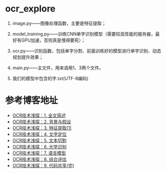 # ocr_explore
1. image.py——图像处理函数，主要是特征提取；

2. model_training.py——训练CNN单字识别模型（需要较高性能的服务器，最好有GPU加速，否则真是慢得要死）；

3. ocr.py——识别函数，包括单字分割、前面训练好的模型进行单字识别、动态规划提升效果；

4. main.py——主文件，用来调用1、3两个文件。

5. 我们的模型中包含的字.txt(UTF-8编码)


# 参考博客地址
* [OCR技术浅探：1. 全文简述](http://spaces.ac.cn/archives/3774/)
* [OCR技术浅探：2. 背景与假设](http://spaces.ac.cn/archives/3781/)
* [OCR技术浅探：3. 特征提取(1)](http://spaces.ac.cn/archives/3785/)
* [OCR技术浅探：4. 文字定位](http://spaces.ac.cn/archives/3818/)
* [OCR技术浅探：5. 文本切割](http://spaces.ac.cn/archives/3823/)
* [OCR技术浅探：6. 光学识别](http://spaces.ac.cn/archives/3831/)
* [OCR技术浅探：7. 语言模型](http://spaces.ac.cn/archives/3842/)
* [OCR技术浅探：8. 综合评估](http://spaces.ac.cn/archives/3854/)
* [OCR技术浅探：9. 代码共享(完)](http://spaces.ac.cn/archives/3856/)